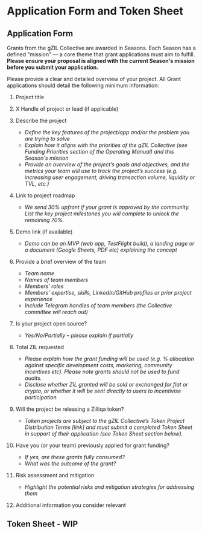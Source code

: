 # Application Form and Token Sheet

## Application Form

Grants from the gZIL Collective are awarded in Seasons. Each Season has a defined "mission" — a core theme that grant applications must aim to fulfill. **Please ensure your proposal is aligned with the current Season's mission before you submit your application.**

Please provide a clear and detailed overview of your project. All Grant applications should detail the following minimum information:

1. Project title

2. X Handle of project or lead (if applicable)

3. Describe the project
    - *Define the key features of the project/app and/or the problem you are trying to solve*
    - *Explain how it aligns with the priorities of the gZIL Collective (see Funding Priorities section of the Operating Manual) and this Season's mission*
    - *Provide an overview of the project’s goals and objectives, and the metrics your team will use to track the project’s success (e.g. increasing user engagement, driving transaction volume, liquidity or TVL, etc.)*

4. Link to project roadmap
    - *We send 30% upfront if your grant is approved by the community. List the key project milestones you will complete to unlock the remaining 70%.*

5. Demo link (if available)
    - *Demo can be an MVP (web app, TestFlight build), a landing page or a document (Google Sheets, PDF etc) explaining the concept*

6. Provide a brief overview of the team
    - *Team name*
    - *Names of team members*
    - *Members’ roles*
    - *Members’ expertise, skills, LinkedIn/GitHub profiles or prior project experience*
    - *Include Telegram handles of team members (the Collective committee will reach out)*

7. Is your project open source?
    - *Yes/No/Partially – please explain if partially*

8. Total ZIL requested
    - *Please explain how the grant funding will be used (e.g. % allocation against specific development costs, marketing, community incentives etc). Please note grants should not be used to fund audits.*
    - *Disclose whether ZIL granted will be sold or exchanged for fiat or crypto, or whether it will be sent directly to users to incentivise participation*

9. Will the project be releasing a Zilliqa token?
    - *Token projects are subject to the gZIL Collective’s Token Project Distribution Terms [link] and must submit a completed Token Sheet in support of their application (see Token Sheet section below).*

10. Have you (or your team) previously applied for grant funding? 
    - *If yes, are these grants fully consumed?*
    - *What was the outcome of the grant?*

11. Risk assessment and mitigation
    - *Highlight the potential risks and mitigation strategies for addressing them*

12. Additional information you consider relevant



## Token Sheet - WIP

